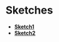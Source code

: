 # Sketches

* **[Sketch1](https://raw.githubusercontent.com/UsabilityEngineering/ShoeExpert/6a1e003398f0671f36f41c7f43810aa1486a0fdd/sketches/IMG_2981.jpeg)**  
* **[Sketch2](/UsabilityEngineering/sketches/shoe_expert_sketch.jpg)**
